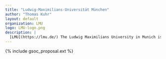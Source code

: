 ```yaml
---
title: "Ludwig-Maximilians-Universität München"
author: "Thomas Kuhr"
layout: default
organization: LMU
logo: LMU-logo.png
description: |
  [LMU](https://lmu.de/) The Ludwig Maximilians University in Munich is one of the leading universities in Europe with a history going back over 500 years. It stands for a demanding academic education and outstanding research.
---
```


{% include gsoc_proposal.ext %}
